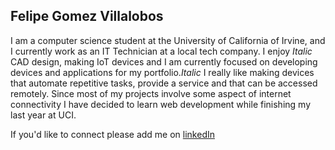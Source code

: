 ## Felipe Gomez Villalobos

I am a computer science student at the University of California of Irvine, and I currently work as an IT Technician at a local tech company.
I enjoy *Italic* CAD design, making IoT devices and I am currently focused on developing devices and applications for my portfolio.*Italic*  I really like making devices that automate repetitive tasks, provide a service and that can be accessed remotely. Since most of my projects involve some aspect of internet connectivity I have decided to learn web development while finishing my last year at UCI.

If you'd like to connect please add me on [linkedIn](https://www.linkedin.com/in/felipe-gomez-villalobos/)
